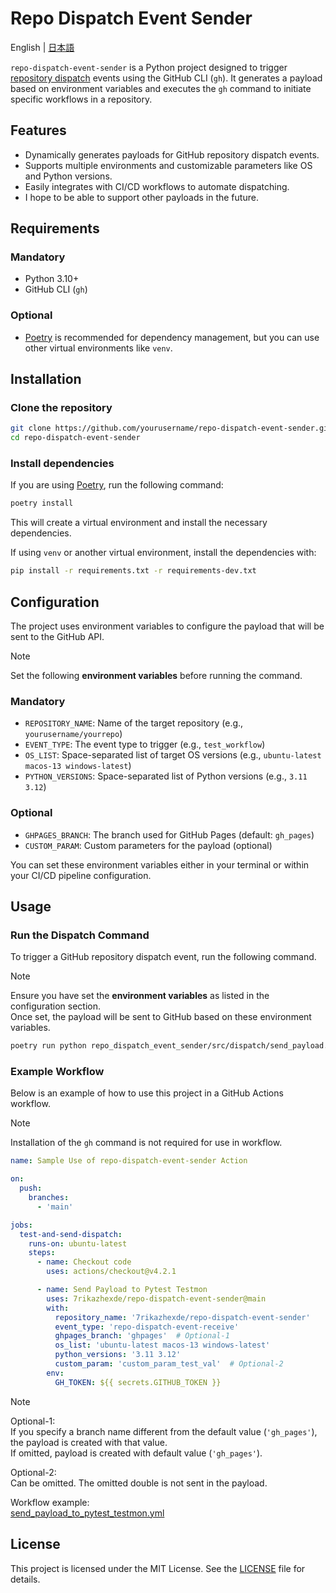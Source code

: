 
# Repo Dispatch Event Sender

English | [日本語](README-ja.md)

`repo-dispatch-event-sender` is a Python project designed to trigger [repository dispatch](https://docs.github.com/ja/actions/writing-workflows/choosing-when-your-workflow-runs/events-that-trigger-workflows#repository_dispatch) events using the GitHub CLI (`gh`). It generates a payload based on environment variables and executes the `gh` command to initiate specific workflows in a repository.

## Features

- Dynamically generates payloads for GitHub repository dispatch events.
- Supports multiple environments and customizable parameters like OS and Python versions.
- Easily integrates with CI/CD workflows to automate dispatching.
- I hope to be able to support other payloads in the future.

## Requirements

### Mandatory

- Python 3.10+
- GitHub CLI (`gh`)

### Optional

- [Poetry](https://python-poetry.org/) is recommended for dependency management, but you can use other virtual environments like `venv`.

## Installation

### Clone the repository

```bash
git clone https://github.com/yourusername/repo-dispatch-event-sender.git
cd repo-dispatch-event-sender
```

### Install dependencies

If you are using [Poetry](https://python-poetry.org/), run the following command:

```bash
poetry install
```

This will create a virtual environment and install the necessary dependencies.

If using `venv` or another virtual environment, install the dependencies with:

```bash
pip install -r requirements.txt -r requirements-dev.txt
```

## Configuration

The project uses environment variables to configure the payload that will be sent to the GitHub API.

> [!NOTE]  
> Set the following **environment variables** before running the command.

### Mandatory

- `REPOSITORY_NAME`: Name of the target repository (e.g., `yourusername/yourrepo`)
- `EVENT_TYPE`: The event type to trigger (e.g., `test_workflow`)
- `OS_LIST`: Space-separated list of target OS versions (e.g., `ubuntu-latest macos-13 windows-latest`)
- `PYTHON_VERSIONS`: Space-separated list of Python versions (e.g., `3.11 3.12`)

### Optional

- `GHPAGES_BRANCH`: The branch used for GitHub Pages (default: `gh_pages`)
- `CUSTOM_PARAM`: Custom parameters for the payload (optional)

You can set these environment variables either in your terminal or within your CI/CD pipeline configuration.

## Usage

### Run the Dispatch Command

To trigger a GitHub repository dispatch event, run the following command.

> [!NOTE]  
> Ensure you have set the **environment variables** as listed in the configuration section.\
> Once set, the payload will be sent to GitHub based on these environment variables.

```bash
poetry run python repo_dispatch_event_sender/src/dispatch/send_payload.py
```

### Example Workflow

Below is an example of how to use this project in a GitHub Actions workflow.

> [!NOTE]
> Installation of the `gh` command is not required for use in workflow.

```yaml
name: Sample Use of repo-dispatch-event-sender Action

on:
  push:
    branches:
      - 'main'

jobs:
  test-and-send-dispatch:
    runs-on: ubuntu-latest
    steps:
      - name: Checkout code
        uses: actions/checkout@v4.2.1

      - name: Send Payload to Pytest Testmon
        uses: 7rikazhexde/repo-dispatch-event-sender@main
        with:
          repository_name: '7rikazhexde/repo-dispatch-event-sender'
          event_type: 'repo-dispatch-event-receive'
          ghpages_branch: 'ghpages'  # Optional-1
          os_list: 'ubuntu-latest macos-13 windows-latest'
          python_versions: '3.11 3.12'
          custom_param: 'custom_param_test_val'  # Optional-2
        env:
          GH_TOKEN: ${{ secrets.GITHUB_TOKEN }}
```

> [!NOTE]
> Optional-1:\
> If you specify a branch name different from the default value (`'gh_pages'`), the payload is created with that value.\
> If omitted, payload is created with default value (`'gh_pages'`).
>
> Optional-2:\
> Can be omitted. The omitted double is not sent in the payload.
>
> Workflow example:\
> [send_payload_to_pytest_testmon.yml](https://github.com/7rikazhexde/python-project-sandbox/blob/main/.github/workflows/send_payload_to_pytest_testmon.yml)

## License

This project is licensed under the MIT License. See the [LICENSE](LICENSE) file for details.

